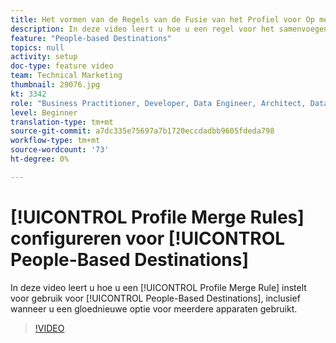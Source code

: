 ```yaml
---
title: Het vormen van de Regels van de Fusie van het Profiel voor Op mensen-Gebaseerde Doelen
description: In deze video leert u hoe u een regel voor het samenvoegen van profielen instelt die moet worden gebruikt voor op mensen gebaseerde doelen, inclusief wanneer u een gloednieuwe optie voor meerdere apparaten gebruikt.
feature: "People-based Destinations"
topics: null
activity: setup
doc-type: feature video
team: Technical Marketing
thumbnail: 29076.jpg
kt: 3342
role: "Business Practitioner, Developer, Data Engineer, Architect, Data Architect, Administrator, Leader"
level: Beginner
translation-type: tm+mt
source-git-commit: a7dc335e75697a7b1720eccdadbb9605fdeda798
workflow-type: tm+mt
source-wordcount: '73'
ht-degree: 0%

---
```



# [!UICONTROL Profile Merge Rules] configureren voor [!UICONTROL People-Based Destinations]

In deze video leert u hoe u een [!UICONTROL Profile Merge Rule] instelt voor gebruik voor [!UICONTROL People-Based Destinations], inclusief wanneer u een gloednieuwe optie voor meerdere apparaten gebruikt.

>[!VIDEO](https://video.tv.adobe.com/v/29076/?quality=12)
